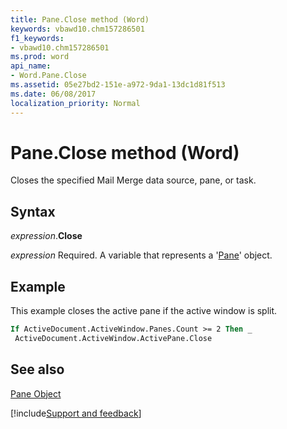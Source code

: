 ```yaml
---
title: Pane.Close method (Word)
keywords: vbawd10.chm157286501
f1_keywords:
- vbawd10.chm157286501
ms.prod: word
api_name:
- Word.Pane.Close
ms.assetid: 05e27bd2-151e-a972-9da1-13dc1d81f513
ms.date: 06/08/2017
localization_priority: Normal
---
```



# Pane.Close method (Word)

Closes the specified Mail Merge data source, pane, or task.


## Syntax

_expression_.**Close**

_expression_ Required. A variable that represents a '[Pane](Word.Pane.md)' object.


## Example

This example closes the active pane if the active window is split.


```vb
If ActiveDocument.ActiveWindow.Panes.Count >= 2 Then _ 
 ActiveDocument.ActiveWindow.ActivePane.Close
```


## See also


[Pane Object](Word.Pane.md)

[!include[Support and feedback](~/includes/feedback-boilerplate.md)]